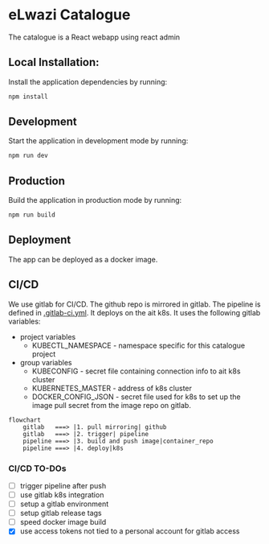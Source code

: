 # eLwazi Catalogue

The catalogue is a React webapp using react admin

## Local Installation:

Install the application dependencies by running:

```sh
npm install
```

## Development

Start the application in development mode by running:

```sh
npm run dev
```

## Production

Build the application in production mode by running:

```sh
npm run build
```

## Deployment
The app can be deployed as a docker image.

## CI/CD

We use gitlab for CI/CD.
The github repo is mirrored in gitlab.
The pipeline is defined in [.gitlab-ci.yml](.gitlab-ci.yml).
It deploys on the ait k8s.
It uses the following gitlab variables:
- project variables
  - KUBECTL_NAMESPACE - namespace specific for this catalogue project
- group variables
  - KUBECONFIG - secret file containing connection info to ait k8s cluster
  - KUBERNETES_MASTER - address of k8s cluster
  - DOCKER_CONFIG_JSON - secret file used for k8s to set up the image pull secret from the image repo on gitlab.

```mermaid
flowchart
    gitlab   ===> |1. pull mirroring| github 
    gitlab   ===> |2. trigger| pipeline
    pipeline ===> |3. build and push image|container_repo
    pipeline ===> |4. deploy|k8s

```

### CI/CD TO-DOs
- [ ] trigger pipeline after push
- [ ] use gitlab k8s integration
- [ ] setup a gitlab environment
- [ ] setup gitlab release tags
- [ ] speed docker image build
- [x] use access tokens not tied to a personal account for gitlab access
